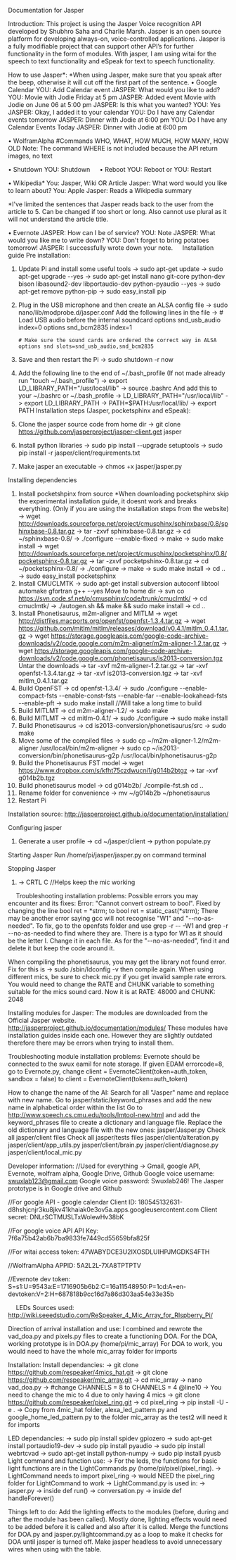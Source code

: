 Documentation for Jasper

Introduction:
This project is using the Jasper Voice recognition API developed by Shubhro Saha and Charlie Marsh. Jasper is an open source platform for developing always-on, voice-controlled applications. Jasper is a fully modifiable project that can support other API’s for further functionality in the form of modules. With jasper, I am using witai for the speech to text functionality and eSpeak for text to speech functionality.

How to use Jasper*:
*When using Jasper, make sure that you speak after the beep, otherwise it will cut off the first part of the sentence.
•	Google Calendar 
YOU: Add Calendar event
JASPER: What would you like to add?
YOU: Movie with Jodie Friday at 5 pm
JASPER: Added event Movie with Jodie on June 06 at 5:00 pm
JASPER: Is this what you wanted?
YOU: Yes
JASPER: Okay, I added it to your calendar
YOU: Do I have any Calendar events tomorrow
JASPER: Dinner with Jodie at 6:00 pm
YOU: Do I have any Calendar Events Today
JASPER: Dinner with Jodie at 6:00 pm

•	WolframAlpha 
#Commands WHO, WHAT, HOW MUCH, HOW MANY, HOW OLD
Note: The command WHERE is not included because the API return images, no text

•	Shutdown
YOU: Shutdown
 
•	Reboot
YOU: Reboot
or 
YOU: Restart

•	Wikipedia*
You: Jasper, Wiki OR Article
Jasper: What word would you like to learn about?
You: Apple
Jasper: Reads a Wikipedia summary

*I've limited the sentences that Jasper reads back to the user from the article to 5. Can be changed if too short or long. Also cannot use plural as it will not understand the article title.

•	Evernote
JASPER:  How can I be of service?
YOU:     Note
JASPER:  What would you like me to write down?
YOU:     Don't forget to bring potatoes tomorrow!
JASPER:  I successfully wrote down your note. 
 
Installation guide
Pre installation:
1) Update Pi and install some useful tools
	-> sudo apt-get update
	-> sudo apt-get upgrade --yes
	-> sudo apt-get install nano git-core python-dev bison libasound2-dev libportaudio-dev python-pyaudio --yes
	-> sudo apt-get remove python-pip
	-> sudo easy_install pip

2) Plug in the USB microphone and then create an ALSA config file
	-> sudo nano/lib/modprobe.d/jasper.conf
   Add the following lines in the file
	-> # Load USB audio before the internal soundcard
	   options snd_usb_audio index=0
	   options snd_bcm2835 index=1
	
	   # Make sure the sound cards are ordered the correct way in ALSA
	   options snd slots=snd_usb_audio,snd_bcm2835

3) Save and then restart the Pi
	-> sudo shutdown -r now

4) Add the following line to the end of ~/.bash_profile (If not made already run "touch ~/.bash_profile")
	-> export LD_LIBRARY_PATH="/usr/local/lib"
	-> source .bashrc
   And add this to your ~/.bashrc or ~/.bash_profile
	-> LD_LIBRARY_PATH="/usr/local/lib"
	-> export LD_LIBRARY_PATH
	-> PATH=$PATH:/usr/local/lib/
	-> export PATH
Installation steps (Jasper, pocketsphinx and eSpeak):
1) Clone the jasper source code from home dir
	-> git clone https://github.com/jasperproject/jasper-client.get jasper
2) Install python libraries
	-> sudo pip install --upgrade setuptools
	-> sudo pip install -r jasper/client/requirements.txt
3) Make jasper an executable 
	-> chmos +x jasper/jasper.py

Installing dependencies

1) Install pocketshpinx from source
*When downloading pocketsphinx skip the experimental installation guide, it doesnt work and breaks everything. (Only if you are using the installation steps from the website)
	-> wget http://downloads.sourceforge.net/project/cmusphinx/sphinxbase/0.8/sphinxbase-0.8.tar.gz
	-> tar -zxvf sphinxbase-0.8.tar.gz
	-> cd ~/sphinxbase-0.8/
	-> ./configure --enable-fixed
	-> make
	-> sudo make install
	-> wget http://downloads.sourceforge.net/project/cmusphinx/pocketsphinx/0.8/pocketsphinx-0.8.tar.gz
	-> tar -zxvf pocketpshinx-0.8.tar.gz
	-> cd ~/pocketsphinx-0.8/
	-> ./configure
	-> make
	-> sudo make install
	-> cd ..
	-> sudo easy_install pocketsphinx
2) Install CMUCLMTK
	-> sudo apt-get install subversion autoconf libtool automake gfortran g++ --yes
   Move to home dir
	-> svn co https://svn.code.sf.net/p/cmusphinx/code/trunk/cmuclmtk/
	-> cd cmuclmtk/
	-> ./autogen.sh && make && sudo make install
	-> cd ..
3) Install Phonetisaurus, m2m-aligner and MITLM
	-> wget http://distfiles.macports.org/openfst/openfst-1.3.4.tar.gz
	-> wget https://github.com/mitlm/mitlm/releases/download/v0.4.1/mitlm_0.4.1.tar.gz
	-> wget https://storage.googleapis.com/google-code-archive-downloads/v2/code.google.com/m2m-aligner/m2m-aligner-1.2.tar.gz
	-> wget https://storage.googleapis.com/google-code-archive-downloads/v2/code.google.com/phonetisaurus/is2013-conversion.tgz
   Untar the downloads
	-> tar -xvf m2m-aligner-1.2.tar.gz
	-> tar -xvf openfst-1.3.4.tar.gz
	-> tar -xvf is2013-conversion.tgz
	-> tar -xvf mitlm_0.4.1.tar.gz
4) Build OpenFST
	-> cd openfst-1.3.4/
-> sudo ./configure --enable-compact-fsts --enable-const-fsts --enable-far --enable-lookahead-fsts --enable-pft
	-> sudo make install 		//Will take a long time to build
5) Build MITLMT
	-> cd m2m-aligner-1.2/
	-> sudo make
6) Build MITLMT
	-> cd mitlm-0.4.1/
	-> sudo ./configure
	-> sudo make install
7) Build Phonetisaurus
	-> cd is2013-conversion/phonetisaurus/src
	-> sudo make
8) Move some of the compiled files
	-> sudo cp ~/m2m-aligner-1.2/m2m-aligner /usr/local/bin/m2m-aligner
	-> sudo cp ~/is2013-conversion/bin/phonetisaurus-g2p /usr/local/bin/phonetisaurus-g2p
9) Build the Phonetisaurus FST model
	-> wget https://www.dropbox.com/s/kfht75czdwucni1/g014b2btgz
	-> tar -xvf g014b2b.tgz
10) Build phonetisaurus model
	-> cd g014b2b/
	./compile-fst.sh
	cd ..
11) Rename folder for convenience
	-> mv ~/g014b2b ~/phonetisaurus
12) Restart Pi

Installation source:
http://jasperproject.github.io/documentation/installation/

Configuring jasper
1) Generate a user profile
	-> cd ~/jasper/client
	-> python populate.py 		

Starting Jasper
Run /home/pi/jasper/jasper.py on command terminal

Stopping Jasper
1) -> CRTL C 	//Helps keep the mic working

 
Troubleshooting installation problems:
Possible errors you may encounter and its fixes:
Error: "Cannot convert ostream to bool". Fixed by changing the line bool ret = *strm; to bool ret = static_cast<bool>(*strm);
There may be another error saying gcc will not recognise "W1" and "--no-as-needed". To fix, go to the openfsts folder and use grep -r -- -W1 and grep -r --no-as-needed to find where they are. There is a typo for W1 as it should be the letter l. Change it in each file. As for the "--no-as-needed", find it and delete it but keep the code around it.

When compiling the phonetisaurus, you may get the library not found error. Fix for this is -> sudo /sbin/ldconfig -v then compile again.
When using different mics, be sure to check mic.py if you get invalid sample rate errors. You would need to change the RATE and CHUNK variable to something suitable for the mics sound card. Now it is at RATE: 48000 and CHUNK: 2048

Installing modules for Jasper:
The modules are downloaded from the Official Jasper website.
http://jasperproject.github.io/documentation/modules/
These modules have installation guides inside each one. However they are slightly outdated therefore there may be errors when trying to install them.

Troubleshooting module installation problems:
Evernote should be connected to the swux eamil for note storage. If given EDAM errorcode=8, go to Evernote.py, change 
client = EvernoteClient(token=auth_token, sandbox = false) to client = EvernoteClient(token=auth_token)

How to change the name of the AI:
Search for all "Jasper" name and replace with new name.
Go to jasper/static/keyword_phrases and add the new name in alphabetical order within the list
Go to http://www.speech.cs.cmu.edu/tools/lmtool-new.html and add the keyword_phrases file to create a dictionary and 
language file. Replace the old dictionary and language file with the new ones:
jasper/Jasper.py
Check all jasper/client files
Check all jasper/tests files
jasper/client/alteration.py
jasper/client/app_utils.py
jasper/client/brain.py
jasper/client/diagnose.py
jasper/client/local_mic.py

Developer information:
//Used for everything -> Gmail, google API, Evernote, wolfram alpha, Google Drive, Github
Google voice username: swuxlab123@gmail.com
Google voice password: Swuxlab246!
The Jasper prototype is in Google drive and Github

//For google API - google calendar
Client ID: 180545132631-d8hshjcnjr3ku8jkv41khaiak0e3ov5a.apps.googleusercontent.com 
Client secret: DNLrSCTMUSLTxWolewHv38bK

//For google voice API
API Key: 7f6a75b42ab6b7ba9833fe7449cd55659bfa825f 

//For witai 
access token: 47WABYDCE3U2IXOSDLUIHPJMGDKS4FTH

//WolframAlpha APPID: 5A2L2L-7XA8TPTPTV

//Evernote dev token: S=s1:U=9543a:E=1716905b6b2:C=16a11548950:P=1cd:A=en-devtoken:V=2:H=687818b9cc16d7a86d303aa54e33e35b

 
LEDs
Sources used:
http://wiki.seeedstudio.com/ReSpeaker_4_Mic_Array_for_RIspberry_Pi/

Direction of arrival installation and use:
I combined and rewrote the vad_doa.py and pixels.py files to create a functioning DOA.
For the DOA, working prototype is in DOA.py (home/pi/mic_array)
For DOA to work, you would need to have the whole mic_array folder for imports

Installation:
Install dependancies:
-> git clone https://github.com/respeaker/4mics_hat.git
-> git clone https://github.com/respeaker/mic_array.git
-> cd mic_array
-> nano vad_doa.py 
-> #change CHANNELS = 8 to CHANNELS = 4 @line10 -> You need to change the mic to 4 due to only having 4 mics
-> git clone https://github.com/respeaker/pixel_ring.git
-> cd pixel_ring
-> pip install -U -e .
-> Copy from 4mic_hat folder, alexa_led_pattern.py and google_home_led_pattern.py to the folder mic_array as the test2 will need it for imports

LED dependancies:
-> sudo pip install spidev gpiozero
-> sudo apt-get install portaudio19-dev
-> sudo pip install pyaudio
-> sudo pip install webrtcvad
-> sudo apt-get install python-numpy 
-> sudo pip install pyusb
 
Light command and function use:
-> For the leds, the functions for basic light functions are in the LightCommands.py (home/pi/pixel/pixel_ring).
-> LightCommand needs to import pixel_ring -> would NEED the pixel_ring folder for LightCommand to work
-> LightCommand.py is used in:
-> jasper.py -> inside def run()
-> conversation.py -> inside def handleForever()

Things left to do:
Add the lighting effects to the modules (before, during and after the module has been called). Mostly done, lighting effects would need to be added before it is called and also after it is called.
Merge the functions for DOA.py and jasper.py/lightcommand.py as a loop to make it checks for DOA until jasper is turned off.
Make jasper headless to avoid unnecessary wires when using with the table.


